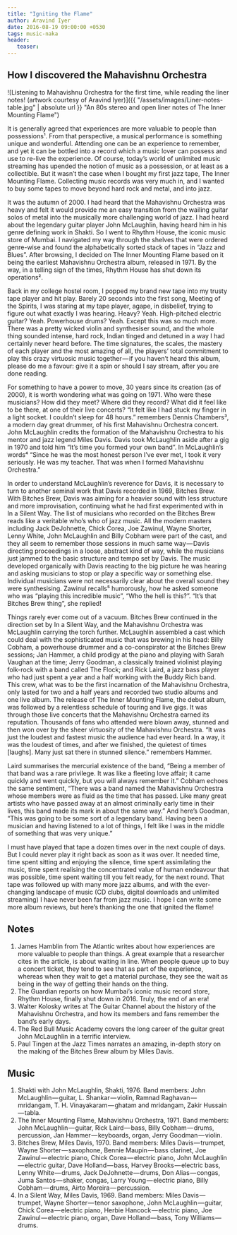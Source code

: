 ```yaml
---
title: "Igniting the Flame"
author: Aravind Iyer
date: 2016-08-19 09:00:00 +0530
tags: music-naka
header:
   teaser: 
---
```

## How I discovered the Mahavishnu Orchestra

![Listening to Mahavishnu Orchestra for the first time, while reading the liner notes! (artwork courtesy of Aravind Iyer)]({{ "/assets/images/Liner-notes-table.jpg" | absolute url }} "An 80s stereo and open liner notes of The Inner Mounting Flame")

It is generally agreed that experiences are more valuable to people than possessions¹. From that perspective, a musical performance is something unique and wonderful. Attending one can be an experience to remember, and yet it can be bottled into a record which a music lover can possess and use to re-live the experience. Of course, today’s world of unlimited music streaming has upended the notion of music as a possession, or at least as a collectible. But it wasn’t the case when I bought my first jazz tape, The Inner Mounting Flame. Collecting music records was very much in, and I wanted to buy some tapes to move beyond hard rock and metal, and into jazz.

It was the autumn of 2000. I had heard that the Mahavishnu Orchestra was heavy and felt it would provide me an easy transition from the wailing guitar solos of metal into the musically more challenging world of jazz. I had heard about the legendary guitar player John McLaughlin, having heard him in his genre defining work in Shakti. So I went to Rhythm House, the iconic music store of Mumbai. I navigated my way through the shelves that were ordered genre-wise and found the alphabetically sorted stack of tapes in “Jazz and Blues”. After browsing, I decided on The Inner Mounting Flame based on it being the earliest Mahavishnu Orchestra album, released in 1971. By the way, in a telling sign of the times, Rhythm House has shut down its operations².

Back in my college hostel room, I popped my brand new tape into my trusty tape player and hit play. Barely 20 seconds into the first song, Meeting of the Spirits, I was staring at my tape player, agape, in disbelief, trying to figure out what exactly I was hearing. Heavy? Yeah. High-pitched electric guitar? Yeah. Powerhouse drums? Yeah. Except this was so much more. There was a pretty wicked violin and synthesiser sound, and the whole thing sounded intense, hard rock, Indian tinged and detuned in a way I had certainly never heard before. The time signatures, the scales, the mastery of each player and the most amazing of all, the players’ total commitment to play this crazy virtuosic music together — if you haven’t heard this album, please do me a favour: give it a spin or should I say stream, after you are done reading.

For something to have a power to move, 30 years since its creation (as of 2000), it is worth wondering what was going on 1971. Who were these musicians? How did they meet? Where did they record? What did it feel like to be there, at one of their live concerts? “It felt like I had stuck my finger in a light socket. I couldn’t sleep for 48 hours.” remembers Dennis Chambers³, a modern day great drummer, of his first Mahavishnu Orchestra concert. John McLaughlin credits the formation of the Mahavishnu Orchestra to his mentor and jazz legend Miles Davis. Davis took McLaughlin aside after a gig in 1970 and told him “It’s time you formed your own band”. In McLaughlin’s words⁴ “Since he was the most honest person I’ve ever met, I took it very seriously. He was my teacher. That was when I formed Mahavishnu Orchestra.”

In order to understand McLaughlin’s reverence for Davis, it is necessary to turn to another seminal work that Davis recorded in 1969, Bitches Brew. With Bitches Brew, Davis was aiming for a heavier sound with less structure and more improvisation, continuing what he had first experimented with in In a Silent Way. The list of musicians who recorded on the Bitches Brew reads like a veritable who’s who of jazz music. All the modern masters including Jack DeJohnette, Chick Corea, Joe Zawinul, Wayne Shorter, Lenny White, John McLaughlin and Billy Cobham were part of the cast, and they all seem to remember those sessions in much same way — Davis directing proceedings in a loose, abstract kind of way, while the musicians just jammed to the basic structure and tempo set by Davis. The music developed organically with Davis reacting to the big picture he was hearing and asking musicians to stop or play a specific way or something else. Individual musicians were not necessarily clear about the overall sound they were synthesising. Zawinul recalls⁵ humorously, how he asked someone who was “playing this incredible music”, “Who the hell is this?”. “It’s that Bitches Brew thing”, she replied!

Things rarely ever come out of a vacuum. Bitches Brew continued in the direction set by In a Silent Way, and the Mahavishnu Orchestra was McLaughlin carrying the torch further. McLaughlin assembled a cast which could deal with the sophisticated music that was brewing in his head: Billy Cobham, a powerhouse drummer and a co-conspirator at the Bitches Brew sessions; Jan Hammer, a child prodigy at the piano and playing with Sarah Vaughan at the time; Jerry Goodman, a classically trained violinist playing folk-rock with a band called The Flock; and Rick Laird, a jazz bass player who had just spent a year and a half working with the Buddy Rich band. This crew, what was to be the first incarnation of the Mahavishnu Orchestra, only lasted for two and a half years and recorded two studio albums and one live album. The release of The Inner Mounting Flame, the debut album, was followed by a relentless schedule of touring and live gigs. It was through those live concerts that the Mahavishnu Orchestra earned its reputation. Thousands of fans who attended were blown away, stunned and then won over by the sheer virtuosity of the Mahavishnu Orchestra. “It was just the loudest and fastest music the audience had ever heard. In a way, it was the loudest of times, and after we finished, the quietest of times [laughs]. Many just sat there in stunned silence.” remembers Hammer.

Laird summarises the mercurial existence of the band, “Being a member of that band was a rare privilege. It was like a fleeting love affair; it came quickly and went quickly, but you will always remember it.” Cobham echoes the same sentiment, “There was a band named the Mahavishnu Orchestra whose members were as fluid as the time that has passed. Like many great artists who have passed away at an almost criminally early time in their lives, this band made its mark in about the same way.” And here’s Goodman, “This was going to be some sort of a legendary band. Having been a musician and having listened to a lot of things, I felt like I was in the middle of something that was very unique.”

I must have played that tape a dozen times over in the next couple of days. But I could never play it right back as soon as it was over. It needed time, time spent sitting and enjoying the silence, time spent assimilating the music, time spent realising the concentrated value of human endeavour that was possible, time spent waiting till you felt ready, for the next round. That tape was followed up with many more jazz albums, and with the ever-changing landscape of music (CD clubs, digital downloads and unlimited streaming) I have never been far from jazz music. I hope I can write some more album reviews, but here’s thanking the one that ignited the flame!

## Notes
1. James Hamblin from The Atlantic writes about how experiences are more valuable to people than things. A great example that a researcher cites in the article, is about waiting in line. When people queue up to buy a concert ticket, they tend to see that as part of the experience, whereas when they wait to get a material purchase, they see the wait as being in the way of getting their hands on the thing.
2. The Guardian reports on how Mumbai’s iconic music record store, Rhythm House, finally shut down in 2016. Truly, the end of an era!
3. Walter Kolosky writes at The Guitar Channel about the history of the Mahavishnu Orchestra, and how its members and fans remember the band’s early days.
4. The Red Bull Music Academy covers the long career of the guitar great John McLaughlin in a terrific interview.
5. Paul Tingen at the Jazz Times narrates an amazing, in-depth story on the making of the Bitches Brew album by Miles Davis.

## Music
1. Shakti with John McLaughlin, Shakti, 1976. Band members: John McLaughlin — guitar, L. Shankar — violin, Ramnad Raghavan — mridangam, T. H. Vinayakaram — ghatam and mridangam, Zakir Hussain — tabla.
2. The Inner Mounting Flame, Mahavishnu Orchestra, 1971. Band members: John McLaughlin — guitar, Rick Laird — bass, Billy Cobham — drums, percussion, Jan Hammer — keyboards, organ, Jerry Goodman — violin.
3. Bitches Brew, Miles Davis, 1970. Band members: Miles Davis — trumpet, Wayne Shorter — saxophone, Bennie Maupin — bass clarinet, Joe Zawinul — electric piano, Chick Corea — electric piano, John McLaughlin — electric guitar, Dave Holland — bass, Harvey Brooks — electric bass, Lenny White — drums, Jack DeJohnette — drums, Don Alias — congas, Juma Santos — shaker, congas, Larry Young — electric piano, Billy Cobham — drums, Airto Moreira — percussion.
4. In a Silent Way, Miles Davis, 1969. Band members: Miles Davis — trumpet, Wayne Shorter — tenor saxophone, John McLaughlin — guitar, Chick Corea — electric piano, Herbie Hancock — electric piano, Joe Zawinul — electric piano, organ, Dave Holland — bass, Tony Williams — drums.
